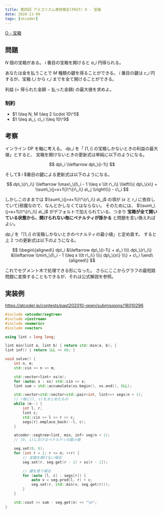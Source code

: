 ```yaml
---
title: 第四回 アルゴリズム実技検定(PAST) O - 宝箱
date: 2020-11-09
tags: [atcoder]
---
```


[O - 宝箱](https://atcoder.jp/contests/past202010-open/tasks/past202010_o)

## 問題

$N$ 個の宝箱がある。 $i$ 番目の宝箱を開けると $a\_i$ 円得られる。

あなたは金を払うことで $M$ 種類の鍵を得ることができる。
$i$ 番目の鍵は $c\_i$ 円するが、宝箱 $l\_i$ から $r\_i$ までを全て開けることができる。

利益 ($=$ 得られた金額 $-$ 払った金額) の最大値を求めよ。

### 制約

- $1 \\leq N, M \\leq 2 \\cdot 10\^5$
- $1 \\leq a\_i, c\_i \\leq 10\^9$

## 考察

インライン DP を軸に考える。 $dp\_i$ を「 $[1, i]$ の宝箱しかないときの利益の最大値」とすると、
宝箱を開けないときの更新式は単純に以下のようになる。

$$
dp\_i \\leftarrow dp\_\{i-1\}
$$

そして$ i $番目の鍵による更新式は以下のようになる。

$$
dp\_\{r\_i\} \\leftarrow \\max\_\{l\_i - 1 \\leq x \\lt r\_i\} \\left\\\{ dp\_\{x\} + \\sum\_\{j=x+1\}\^\{r\_i\} a\_j \\right\\\} - c\_i
$$

しかしこのままでは $\\sum\_\{j=x+1\}\^\{r\_i\} a\_j$ の項が ($x$ と $r\_i$ に依存していて)邪魔なので、なんとかしなくてはならない。
そのためには、 $\\sum\_\{j=x+1\}\^\{r\_i\} a\_j$ がデフォルトで加えられている、つまり **宝箱が全て開いている状態から、開けられない毎にペナルティが掛かる** と問題を言い換えればよい。

$dp\_i$ を「$[1, i]$ の宝箱しかないときのペナルティの最小値」と定め直す。
すると上 2 つの更新式は以下のようになる。

$$
\\begin\{aligned\}
dp\_i &\\leftarrow dp\_\{i-1\} + a\_i \\\\
dp\_\{r\_i\} &\\leftarrow \\min\_\{l\_i - 1 \\leq x \\lt r\_i\} \\\{ dp\_\{x\} \\\} + c\_i
\\end\{aligned\}
$$

これでセグメント木で処理できる形になった。
さらにここからグラフの最短路問題に変換することもできるが、それは公式解説を参照。

## 実装例

https://atcoder.jp/contests/past202010-open/submissions/18010296

```cpp
#include <atcoder/segtree>
#include <iostream>
#include <numeric>
#include <vector>

using lint = long long;

lint min(lint a, lint b) { return std::min(a, b); }
lint inf() { return 1LL << 60; }

void solve() {
    int n, m;
    std::cin >> n >> m;

    std::vector<lint> xs(n);
    for (auto& x : xs) std::cin >> x;
    lint sum = std::accumulate(xs.begin(), xs.end(), 0LL);

    std::vector<std::vector<std::pair<int, lint>>> segs(n + 1);
    // r毎に(l, c)をまとめたもの
    while (m--) {
        int l, r;
        lint c;
        std::cin >> l >> r >> c;
        segs[r].emplace_back(--l, c);
    }

    atcoder::segtree<lint, min, inf> seg(n + 1);
    // [0, i)におけるペナルティの最小値

    seg.set(0, 0);
    for (int r = 1; r <= n; ++r) {
        // 宝箱を開けない場合
        seg.set(r, seg.get(r - 1) + xs[r - 1]);

        // 鍵を使う場合
        for (auto [l, c] : segs[r]) {
            auto v = seg.prod(l, r) + c;
            seg.set(r, std::min(v, seg.get(r)));
        }
    }

    std::cout << sum - seg.get(n) << "\n";
}
```


